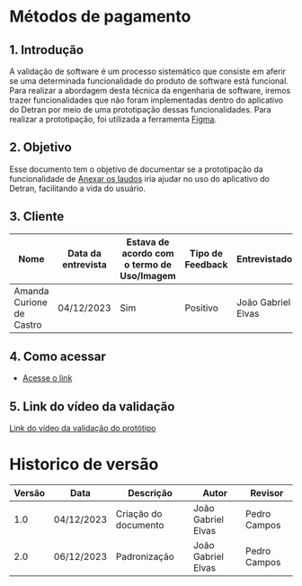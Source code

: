 # Métodos de pagamento

## 1. Introdução

A validação de software é um processo sistemático que consiste em aferir se uma determinada funcionalidade do produto de software está funcional. Para realizar a abordagem desta técnica da engenharia de software, iremos trazer funcionalidades que não foram implementadas dentro do aplicativo do Detran por meio de uma prototipação dessas funcionalidades. Para realizar a prototipação, foi utilizada a ferramenta [Figma](https://www.figma.com).

## 2. Objetivo

Esse documento tem o objetivo de documentar se a prototipação da funcionalidade de [Anexar
os laudos](https://www.figma.com/file/OXOQHKs7V40ObAqoh6Ki9u/Requisitos-team-library?type=design&node-id=2313-6&mode=design&t=uepja70URNgLfRbc-0) iria ajudar no uso do aplicativo do Detran, facilitando a vida do usuário.

## 3. Cliente

| Nome | Data da entrevista       | Estava de acordo com o termo de Uso/Imagem                 | Tipo de Feedback              | Entrevistador |
| ------ | ---------- | -------------------------- | ------------------- | ------- |
| Amanda Curione de Castro   | 04/12/2023 |  Sim     | Positivo | João Gabriel Elvas   |

## 4. Como acessar

- [Acesse o link](https://www.figma.com/file/OXOQHKs7V40ObAqoh6Ki9u/Requisitos-team-library?type=design&node-id=2313-6&mode=design&t=uepja70URNgLfRbc-0)

  
## 5. Link do vídeo da validação

[Link do vídeo da validação do protótipo](https://youtu.be/-vPuLM29oR4)


# Historico de versão

| Versão | Data       | Descrição                  | Autor               | Revisor |
| ------ | ---------- | -------------------------- | ------------------- | ------- |
| 1.0    | 04/12/2023 | Criação do documento       | João Gabriel Elvas | Pedro Campos |
| 2.0    | 06/12/2023 | Padronização      | João Gabriel Elvas | Pedro Campos |
